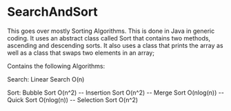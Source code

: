 # SearchAndSort

This goes over mostly Sorting Algorithms.  This is done in Java in generic coding. 
It uses an abstract class called Sort that contains two methods, ascending and descending sorts.
It also uses a class that prints the array as well as a class that swaps two elements in an array;

Contains the following Algorithms:

Search: Linear Search O(n)

Sort: Bubble Sort O(n^2) -- Insertion Sort O(n^2) -- Merge Sort O(nlog(n)) -- Quick Sort O(nlog(n)) -- Selection Sort O(n^2)
  
